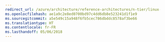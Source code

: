 ```yaml
---
redirect_url: /azure/architecture/reference-architectures/n-tier/linux-vm
ms.openlocfilehash: ae1a9c2e8ed0700bd97c4dd6db8e523241d1f1e9
ms.sourcegitcommit: a5e549c15a948f6fb5cec786dbddc8578af3be66
ms.translationtype: HT
ms.contentlocale: fr-FR
ms.lasthandoff: 05/06/2018
---
```

